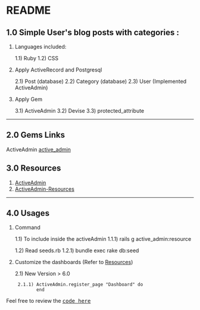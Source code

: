 # README

## 1.0 Simple User's blog posts with categories : 

1) Languages included:

	1.1) Ruby 
	1.2) CSS


2) Apply ActiveRecord and Postgresql 

	2.1) Post (database)
	2.2) Category (database)
	2.3) User (Implemented ActiveAdmin)

3) Apply Gem 

	3.1) ActiveAdmin 
	3.2) Devise
	3.3) protected_attribute


---

## 2.0 Gems Links 
ActiveAdmin [active_admin](https://github.com/activeadmin/activeadmin)

## <a name="resources"></a> 3.0 Resources 
1) [ActiveAdmin](http://blog.gemnasium.com/post/60090180534/activeadmin-060-is-out) 
2) [ActiveAdmin-Resources](https://github.com/activeadmin/activeadmin/blob/master/docs/2-resource-customization.md)
---

## 4.0 Usages

1) Command 

	1.1) To include inside the activeAdmin 
		1.1.1) rails g active_admin:resource <Model>

	1.2) Read seeds.rb 
		1.2.1) bundle exec rake db:seed

2) Customize the dashboards (Refer to [Resources](#resources))

	2.1) New Version > 6.0  

		2.1.1) ActiveAdmin.register_page "Dashboard" do
			   end

Feel free to review the <tt>[code here](https://github.com/yclim95/user_category_post_blog)</tt> 
